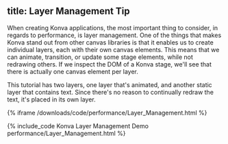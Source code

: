 title: Layer Management Tip
---

When creating Konva applications, the most important thing to consider,
in regards to performance, is layer management.  One of the things that makes
Konva stand out from other canvas libraries is that it enables us to create
individual layers, each with their own canvas elements.  This means that we can
animate, transition, or update some stage elements, while not redrawing others.
If we inspect the DOM of a Konva stage, we'll see that there is actually one
canvas element per layer.

This tutorial has two layers, one layer that's animated, and another static layer
that contains text.  Since there's no reason to continually redraw the text, it's placed in its own layer.

{% iframe /downloads/code/performance/Layer_Management.html %}

{% include_code Konva Layer Management Demo performance/Layer_Management.html %}
